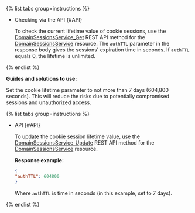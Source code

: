 {% list tabs group=instructions %}

- Checking via the API {#API}

    To check the current lifetime value of cookie sessions, use the [DomainSessionsService_Get](https://yandex.ru/dev/api360/doc/ru/ref/DomainSessionsService/DomainSessionsService_Get) REST API method for the [DomainSessionsService](https://yandex.ru/dev/api360/doc/ru/ref/DomainSessionsService/) resource. The `authTTL` parameter in the response body gives the sessions' expiration time in seconds. If `authTTL` equals 0, the lifetime is unlimited.

{% endlist %}

**Guides and solutions to use:**

Set the cookie lifetime parameter to not more than 7 days (604,800 seconds). This will reduce the risks due to potentially compromised sessions and unauthorized access.

{% list tabs group=instructions %}

- API {#API}

    To update the cookie session lifetime value, use the [DomainSessionsService_Update](https://yandex.ru/dev/api360/doc/ru/ref/DomainSessionsService/DomainSessionsService_Update) REST API method for the [DomainSessionsService](https://yandex.ru/dev/api360/doc/ru/ref/DomainSessionsService/) resource.

    **Response example:**

    ```json
    {
    "authTTL": 604800
    }
    ```
    
    Where `authTTL` is time in seconds (in this example, set to 7 days).

{% endlist %}